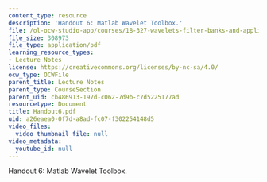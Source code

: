 ```yaml
---
content_type: resource
description: 'Handout 6: Matlab Wavelet Toolbox.'
file: /ol-ocw-studio-app/courses/18-327-wavelets-filter-banks-and-applications-spring-2003/a26eaea00f7da8adfc07f302254148d5_Handout6.pdf
file_size: 308973
file_type: application/pdf
learning_resource_types:
- Lecture Notes
license: https://creativecommons.org/licenses/by-nc-sa/4.0/
ocw_type: OCWFile
parent_title: Lecture Notes
parent_type: CourseSection
parent_uid: cb486913-197d-c062-7d9b-c7d5225177ad
resourcetype: Document
title: Handout6.pdf
uid: a26eaea0-0f7d-a8ad-fc07-f302254148d5
video_files:
  video_thumbnail_file: null
video_metadata:
  youtube_id: null
---
```

Handout 6: Matlab Wavelet Toolbox.